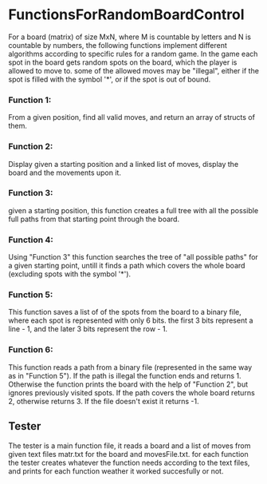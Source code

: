 # FunctionsForRandomBoardControl
For a board (matrix) of size MxN, where M is countable by letters and N is countable by numbers,
the following functions implement different algorithms according to specific rules for a random game.
In the game each spot in the board gets random spots on the board, which the player is allowed to move to. some of the allowed moves may be "illegal", either if the spot is filled with the symbol '*', or if the spot is out of bound.

### Function 1: 
From a given position, find all valid moves, and return an array of structs of them.

### Function 2:
Display given a starting position and a linked list of moves, display the board and the movements upon it.

### Function 3: 
given a starting position, this function creates a full tree with all the possible full paths from that starting point through the board.

### Function 4:
Using "Function 3" this function searches the tree of "all possible paths" for a given starting point, untill it finds a path which covers the whole board (excluding spots with the symbol '*').

### Function 5: 
This function saves a list of of the spots from the board to a binary file, where each spot is represented with only 6 bits. the first 3 bits represent a line - 1, and the later 3 bits represent the row - 1.

### Function 6: 
This function reads a path from a binary file (represented in the same way as in "Function 5"). 
If the path is illegal the function ends and returns 1.
Otherwise the function prints the board with the help of "Function 2", but ignores previously visited spots. If the path covers the whole board returns 2, otherwise returns 3. If the file doesn't exist it returns -1.

## Tester
The tester is a main function file, it reads a board and a list of moves from given text files matr.txt for the board and movesFile.txt. for each function the tester creates whatever the function needs according to the text files, and prints for each function weather it worked succesfully or not.
